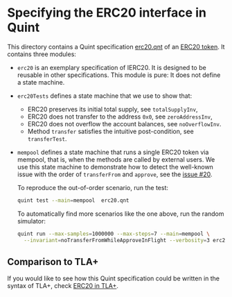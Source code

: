 # Specifying the ERC20 interface in Quint

This directory contains a Quint specification [erc20.qnt][] of an [ERC20
token][]. It contains three modules:

 - `erc20` is an exemplary specification of IERC20. It is designed to be
   reusable in other specifications. This module is pure: It does not define
   a state machine.

 - `erc20Tests` defines a state machine that we use to show that:

   - ERC20 preserves its initial total supply, see `totalSupplyInv`,
   - ERC20 does not transfer to the address `0x0`, see `zeroAddressInv`,
   - ERC20 does not overflow the account balances, see `noOverflowInv`.
   - Method `transfer` satisfies the intuitive post-condition,
     see `transferTest`.

 - `mempool` defines a state machine that runs a single ERC20 token via
   mempool, that is, when the methods are called by external
   users. We use this state machine to demonstrate how to detect the well-known
   issue with the order of `transferFrom` and `approve`, see the [issue #20][].

   To reproduce the out-of-order scenario, run the test:

   ```sh
   quint test --main=mempool  erc20.qnt
   ```

   To automatically find more scenarios like the one above, run the random
   simulator:

   ```sh
   quint run --max-samples=1000000 --max-steps=7 --main=mempool \
     --invariant=noTransferFromWhileApproveInFlight --verbosity=3 erc20.qnt
   ```

## Comparison to TLA+

If you would like to see how this Quint specification could be written in the
syntax of TLA+, check [ERC20 in TLA+][].

[erc20.qnt]: ./erc20.qnt
[ERC20 token]: https://docs.openzeppelin.com/contracts/4.x/api/token/erc20#IERC20
[issue #20]: https://github.com/ethereum/EIPs/issues/20#issuecomment-263524729
[ERC20 in TLA+]: https://github.com/informalsystems/tla-apalache-workshop/tree/main/examples/erc20
